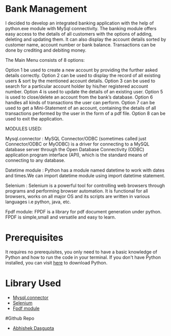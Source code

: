 # Bank Management

I decided to develop an integrated banking application with the help of python.exe module with MySql connectivity.
The banking module offers easy access to the details of all customers with the options of adding, deleting and updating them.
It can also display the account details sorted by customer name, account number or bank balance. 
Transactions can be done by crediting and debiting money.

The Main Menu consists of 8 options:

Option 1 be used to create a new account by providing the further asked details correctly. 
Option 2 can be used to display the record of all existing users & sort by the mentioned account details. 
Option 3 can be used to search for a particular account holder by his/her registered account number. 
Option 4 is used to update the details of an existing user. 
Option 5 is used to close/delete an account from the bank’s database. 
Option 6 handles all kinds of transactions the user can perform. 
Option 7 can be used to get a Mini-Statement of an account, containing the details of all transactions performed by the user in the form of a pdf file.
Option 8 can be used to exit the application.

MODULES USED:

Mysql.connector : MySQL Connector/ODBC (sometimes called just Connector/ODBC or MyODBC) is a driver for connecting to a MySQL database server through the Open Database Connectivity (ODBC) application program interface (API), which is the standard means of connecting to any database.

Datetime module : Python has a module named datetime to work with dates and times.We can import datetime module using import datetime statement.

Selenium :  Selenium is a powerful tool for controlling web browsers through programs and performing browser automation. It is functional for all browsers, works on all major OS and its scripts are written in various languages i.e python, java, etc.

Fpdf module: FPDF is a library for pdf document generation under python. FPDF is simple,small and versatile and easy to learn.


# Prerequisites

It requires no prerequisites, you only need to have a basic knowledge of Python and how to run the code in your terminal.
If you don't have Python installed, you can visit [here](https://www.python.org/downloads/) to download Python.

# Library Used

* [Mysql.connector](https://dev.mysql.com/doc/connector-python/en/)
* [Selenium](https://www.selenium.dev/documentation/)
* [Fpdf module](http://www.fpdf.org/en/doc/index.php)


 #Github Repo
 * [Abhishek Dasgupta](https://github.com/abhishekgit03)

